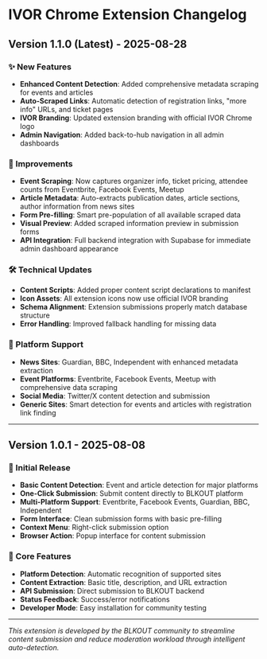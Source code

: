 # IVOR Chrome Extension Changelog

## Version 1.1.0 (Latest) - 2025-08-28

### ✨ New Features
- **Enhanced Content Detection**: Added comprehensive metadata scraping for events and articles
- **Auto-Scraped Links**: Automatic detection of registration links, "more info" URLs, and ticket pages
- **IVOR Branding**: Updated extension branding with official IVOR Chrome logo
- **Admin Navigation**: Added back-to-hub navigation in all admin dashboards

### 🔧 Improvements
- **Event Scraping**: Now captures organizer info, ticket pricing, attendee counts from Eventbrite, Facebook Events, Meetup
- **Article Metadata**: Auto-extracts publication dates, article sections, author information from news sites
- **Form Pre-filling**: Smart pre-population of all available scraped data
- **Visual Preview**: Added scraped information preview in submission forms
- **API Integration**: Full backend integration with Supabase for immediate admin dashboard appearance

### 🛠️ Technical Updates
- **Content Scripts**: Added proper content script declarations to manifest
- **Icon Assets**: All extension icons now use official IVOR branding
- **Schema Alignment**: Extension submissions properly match database structure
- **Error Handling**: Improved fallback handling for missing data

### 📍 Platform Support
- **News Sites**: Guardian, BBC, Independent with enhanced metadata extraction
- **Event Platforms**: Eventbrite, Facebook Events, Meetup with comprehensive data scraping
- **Social Media**: Twitter/X content detection and submission
- **Generic Sites**: Smart detection for events and articles with registration link finding

---

## Version 1.0.1 - 2025-08-08

### 🚀 Initial Release
- **Basic Content Detection**: Event and article detection for major platforms
- **One-Click Submission**: Submit content directly to BLKOUT platform
- **Multi-Platform Support**: Eventbrite, Facebook Events, Guardian, BBC, Independent
- **Form Interface**: Clean submission forms with basic pre-filling
- **Context Menu**: Right-click submission option
- **Browser Action**: Popup interface for content submission

### 🔧 Core Features
- **Platform Detection**: Automatic recognition of supported sites
- **Content Extraction**: Basic title, description, and URL extraction
- **API Submission**: Direct submission to BLKOUT backend
- **Status Feedback**: Success/error notifications
- **Developer Mode**: Easy installation for community testing

---

*This extension is developed by the BLKOUT community to streamline content submission and reduce moderation workload through intelligent auto-detection.*